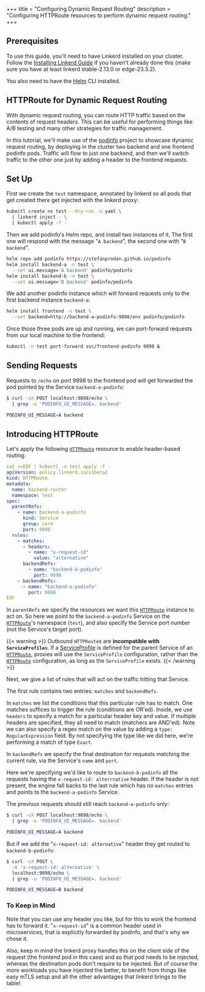 +++
title = "Configuring Dynamic Request Routing"
description = "Configuring HTTPRoute resources to perform dynamic request routing."
+++

## Prerequisites

To use this guide, you'll need to have Linkerd installed on your cluster. Follow
the [Installing Linkerd Guide](../install/) if you haven't already done this
(make sure you have at least linkerd stable-2.13.0 or edge-23.3.2).

You also need to have the [Helm](https://helm.sh/docs/intro/quickstart/) CLI
installed.

## HTTPRoute for Dynamic Request Routing

With dynamic request routing, you can route HTTP traffic based on the contents
of request headers. This can be useful for performing things like A/B testing
and many other strategies for traffic management.

In this tutorial, we'll make use of the
[podinfo](https://github.com/stefanprodan/podinfo) project to showcase dynamic
request routing, by deploying in the cluster two backend and one frontend
podinfo pods. Traffic will flow to just one backend, and then we'll switch
traffic to the other one just by adding a header to the frontend requests.

## Set Up

First we create the `test` namespace, annotated by linkerd so all pods that get
created there get injected with the linkerd proxy:

``` bash
kubectl create ns test --dry-run -o yaml \
  | linkerd inject - \
  | kubectl apply -f -
```

Then we add podinfo's Helm repo, and install two instances of it. The first one
will respond with the message "`A backend`", the second one with "`B backend`".

```bash
helm repo add podinfo https://stefanprodan.github.io/podinfo
helm install backend-a -n test \
  --set ui.message='A backend' podinfo/podinfo
helm install backend-b -n test \
  --set ui.message='B backend' podinfo/podinfo
```

We add another podinfo instance which will forward requests only to the first
backend instance `backend-a`:

```bash
helm install frontend -n test \
  --set backend=http://backend-a-podinfo:9898/env podinfo/podinfo
```

Once those three pods are up and running, we can port-forward requests from our
local machine to the frontend:

```bash
kubectl -n test port-forward svc/frontend-podinfo 9898 &
```

## Sending Requests

Requests to `/echo` on port 9898 to the frontend pod will get forwarded the pod
pointed by the Service `backend-a-podinfo`:

```bash
$ curl -sX POST localhost:9898/echo \
  | grep -o 'PODINFO_UI_MESSAGE=. backend'

PODINFO_UI_MESSAGE=A backend
```

## Introducing HTTPRoute

Let's apply the following [`HTTPRoute`] resource to enable header-based routing:

```yaml
cat <<EOF | kubectl -n test apply -f -
apiVersion: policy.linkerd.io/v1beta2
kind: HTTPRoute
metadata:
  name: backend-router
  namespace: test
spec:
  parentRefs:
    - name: backend-a-podinfo
      kind: Service
      group: core
      port: 9898
  rules:
    - matches:
      - headers:
        - name: "x-request-id"
          value: "alternative"
      backendRefs:
        - name: "backend-b-podinfo"
          port: 9898
    - backendRefs:
      - name: "backend-a-podinfo"
        port: 9898
EOF
```

In `parentRefs` we specify the resources we want this [`HTTPRoute`] instance to
act on. So here we point to the `backend-a-podinfo` Service on the [`HTTPRoute`]'s
namespace (`test`), and also specify the Service port number (not the Service's
target port).

{{< warning >}}
Outbound `HTTPRoute`s are **incompatible with `ServiceProfiles`**. If a
[ServiceProfile](../../features/service-profiles/) is defined for the parent
Service of an [`HTTPRoute`], proxies will use the `ServiceProfile` configuration,
rather than the [`HTTPRoute`] configuration, as long as the `ServiceProfile`
exists.
{{< /warning >}}

Next, we give a list of rules that will act on the traffic hitting that Service.

The first rule contains two entries: `matches` and `backendRefs`.

In `matches` we list the conditions that this particular rule has to match. One
matches suffices to trigger the rule (conditions are OR'ed). Inside, we use
`headers` to specify a match for a particular header key and value. If multiple
headers are specified, they all need to match (matchers are AND'ed). Note we can
also specify a regex match on the value by adding a `type: RegularExpression`
field. By not specifying the type like we did here, we're performing a match of
type `Exact`.

In `backendRefs` we specify the final destination for requests matching the
current rule, via the Service's `name` and `port`.

Here we're specifying we'd like to route to `backend-b-podinfo` all the requests
having the `x-request-id: alterrnative` header. If the header is not present,
the engine fall backs to the last rule which has no `matches` entries and points
to the `backend-a-podinfo` Service.

The previous requests should still reach `backend-a-podinfo` only:

```bash
$ curl -sX POST localhost:9898/echo \
  | grep -o 'PODINFO_UI_MESSAGE=. backend'

PODINFO_UI_MESSAGE=A backend
```

But if we add the "`x-request-id: alternative`" header they get routed to
`backend-b-podinfo`:

```bash
$ curl -sX POST \
  -H 'x-request-id: alternative' \
  localhost:9898/echo \
  | grep -o 'PODINFO_UI_MESSAGE=. backend'

PODINFO_UI_MESSAGE=B backend
```

### To Keep in Mind

Note that you can use any header you like, but for this to work the frontend has
to forward it. "`x-request-id`" is a common header used in microservices, that is
explicitly forwarded by podinfo, and that's why we chose it.

Also, keep in mind the linkerd proxy handles this on the client side of the
request (the frontend pod in this case) and so that pod needs to be injected,
whereas the destination pods don't require to be injected. But of course the
more workloads you have injected the better, to benefit from things like easy
mTLS setup and all the other advantages that linkerd brings to the table!

[`HTTPRoute`]: ../../features/httproute/